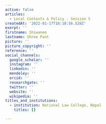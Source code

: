 ```yaml
---
active: false
articles:
  - Local Contexts & Policy - Session 5
createdAt: '2022-01-17T18:18:56.528Z'
exerpt: ''
firstname: Shiwanee
lastname: Shree Pant
picture: ''
picture_copyright: ''
reference: ''
social_channels:
  google_scholar: ''
  instagram: ''
  linkedin: ''
  mendeley: ''
  orcid: ''
  researchgate: ''
  twitter: ''
  website: ''
  wikipedia: ''
titles_and_institutions:
  - institution: National Law College, Nepal
    titles: []

---
```

